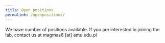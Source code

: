```yaml
---
title: Open positions
permalink: /openpositions/
---
```


We have number of positions available. If you are interested in joining the lab, contact us at magmas6 [at] amu.edu.pl
